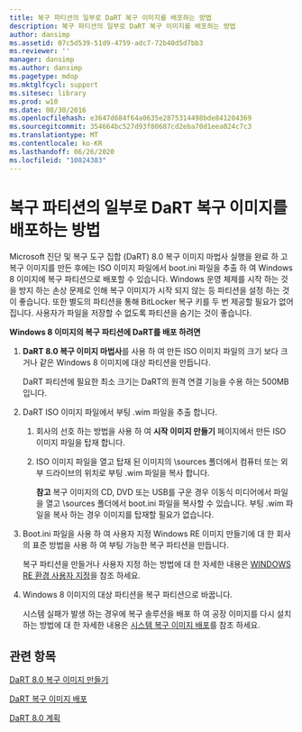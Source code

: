 ```yaml
---
title: 복구 파티션의 일부로 DaRT 복구 이미지를 배포하는 방법
description: 복구 파티션의 일부로 DaRT 복구 이미지를 배포하는 방법
author: dansimp
ms.assetid: 07c5d539-51d9-4759-adc7-72b40d5d7bb3
ms.reviewer: ''
manager: dansimp
ms.author: dansimp
ms.pagetype: mdop
ms.mktglfcycl: support
ms.sitesec: library
ms.prod: w10
ms.date: 08/30/2016
ms.openlocfilehash: e3647d684f64a0635e2875314498bde841204369
ms.sourcegitcommit: 354664bc527d93f80687cd2eba70d1eea024c7c3
ms.translationtype: MT
ms.contentlocale: ko-KR
ms.lasthandoff: 06/26/2020
ms.locfileid: "10824383"
---
```

# 복구 파티션의 일부로 DaRT 복구 이미지를 배포하는 방법


Microsoft 진단 및 복구 도구 집합 (DaRT) 8.0 복구 이미지 마법사 실행을 완료 하 고 복구 이미지를 만든 후에는 ISO 이미지 파일에서 boot.ini 파일을 추출 하 여 Windows 8 이미지에 복구 파티션으로 배포할 수 있습니다. Windows 운영 체제를 시작 하는 것을 방지 하는 손상 문제로 인해 복구 이미지가 시작 되지 않는 등 파티션을 설정 하는 것이 좋습니다. 또한 별도의 파티션을 통해 BitLocker 복구 키를 두 번 제공할 필요가 없어집니다. 사용자가 파일을 저장할 수 없도록 파티션을 숨기는 것이 좋습니다.

**Windows 8 이미지의 복구 파티션에 DaRT를 배포 하려면**

1.  **DaRT 8.0 복구 이미지 마법사**를 사용 하 여 만든 ISO 이미지 파일의 크기 보다 크거나 같은 Windows 8 이미지에 대상 파티션을 만듭니다.

    DaRT 파티션에 필요한 최소 크기는 DaRT의 원격 연결 기능을 수용 하는 500MB입니다.

2.  DaRT ISO 이미지 파일에서 부팅 .wim 파일을 추출 합니다.

    1.  회사의 선호 하는 방법을 사용 하 여 **시작 이미지 만들기** 페이지에서 만든 ISO 이미지 파일을 탑재 합니다.

    2.  ISO 이미지 파일을 열고 탑재 된 이미지의 \\sources 폴더에서 컴퓨터 또는 외부 드라이브의 위치로 부팅 .wim 파일을 복사 합니다.

        **참고**  복구 이미지의 CD, DVD 또는 USB를 구운 경우 이동식 미디어에서 파일을 열고 \\sources 폴더에서 boot.ini 파일을 복사할 수 있습니다. 부팅 .wim 파일을 복사 하는 경우 이미지를 탑재할 필요가 없습니다.

         

3.  Boot.ini 파일을 사용 하 여 사용자 지정 Windows RE 이미지 만들기에 대 한 회사의 표준 방법을 사용 하 여 부팅 가능한 복구 파티션을 만듭니다.

    복구 파티션을 만들거나 사용자 지정 하는 방법에 대 한 자세한 내용은 [WINDOWS RE 환경 사용자 지정](https://go.microsoft.com/fwlink/?LinkId=214222)을 참조 하세요.

4.  Windows 8 이미지의 대상 파티션을 복구 파티션으로 바꿉니다.

    시스템 실패가 발생 하는 경우에 복구 솔루션을 배포 하 여 공장 이미지를 다시 설치 하는 방법에 대 한 자세한 내용은 [시스템 복구 이미지 배포](https://go.microsoft.com/fwlink/?LinkId=214221)를 참조 하세요.

## 관련 항목


[DaRT 8.0 복구 이미지 만들기](creating-the-dart-80-recovery-image-dart-8.md)

[DaRT 복구 이미지 배포](deploying-the-dart-recovery-image-dart-8.md)

[DaRT 8.0 계획](planning-for-dart-80-dart-8.md)

 

 





